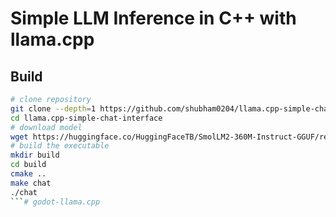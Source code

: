 # Simple LLM Inference in C++ with llama.cpp

## Build

```bash
# clone repository
git clone --depth=1 https://github.com/shubham0204/llama.cpp-simple-chat-interface
cd llama.cpp-simple-chat-interface
# download model
wget https://huggingface.co/HuggingFaceTB/SmolLM2-360M-Instruct-GGUF/resolve/main/smollm2-360m-instruct-q8_0.gguf -P models
# build the executable
mkdir build
cd build
cmake ..
make chat
./chat
```#   g o d o t - l l a m a . c p p  
 
